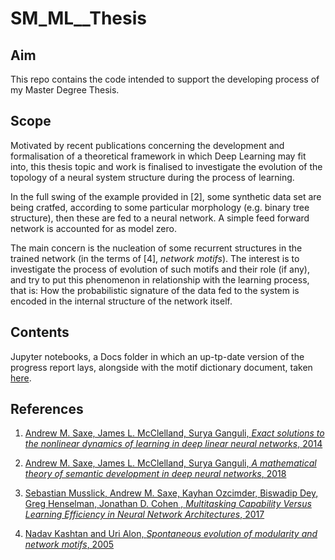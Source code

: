 # SM_ML__Thesis

## Aim
This repo contains the code intended to support the developing process of my Master Degree Thesis.

## Scope

Motivated by recent publications concerning the development and formalisation of a theoretical framework in which Deep Learning may fit into, this thesis topic and work is finalised to investigate the evolution of the topology of a neural system structure during the process of learning.

In the full swing of the example provided in [2], some synthetic data set are being cratfed, according to some particular morphology (e.g. binary tree structure), then these are fed to a neural network. A simple feed forward network is accounted for as model zero.

The main concern is the nucleation of some recurrent structures in the trained network (in the terms of [4], _network motifs_). The interest is to investigate the process of evolution of such motifs and their role (if any), and try to put this phenomenon in relationship with the learning process, that is: How the probabilistic signature of the data fed to the system is encoded in the internal structure of the network itself.

## Contents

Jupyter notebooks, a Docs folder in which an up-tp-date version of the progress report lays, alongside with the motif dictionary document, taken [here](https://www.weizmann.ac.il/mcb/UriAlon/download/network-motif-software).


## References

1. [Andrew M. Saxe, James L. McClelland, Surya Ganguli, _Exact solutions to the nonlinear dynamics of learning in deep linear neural networks_, 2014](https://arxiv.org/abs/1312.6120 "arXiv")

2. [Andrew M. Saxe, James L. McClelland, Surya Ganguli, _A mathematical theory of semantic development in deep neural networks_, 2018](https://arxiv.org/abs/1810.10531 "arXiv")

3. [Sebastian Musslick, Andrew M. Saxe, Kayhan Ozcimder, Biswadip Dey, Greg Henselman, Jonathan D. Cohen , _Multitasking Capability Versus Learning Efficiency in Neural Network Architectures_, 2017](https://www.researchgate.net/publication/317019423_Multitasking_Capability_Versus_Learning_Efficiency_in_Neural_Network_Architectures "Research Gate")

4. [Nadav Kashtan and Uri Alon, _Spontaneous evolution of modularity and network motifs_, 2005](https://www.pnas.org/content/102/39/13773, "PNAS")
